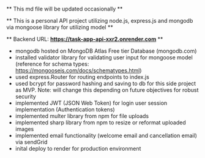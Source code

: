 ** This md file will be updated occasionally ** 

** This is a personal API project utilizing node.js, express.js and mongodb via mongoose library for utilizing model **

** Backend URL: **https://task-app-api-xxr2.onrender.com** **

- mongodb hosted on MongoDB Atlas Free tier Database (mongodb.com)
- installed validator library for validating user input for mongoose model (reference for schema types: https://mongoosejs.com/docs/schematypes.html)
- used express.Router for routing endpoints to index.js
- used bcrypt for password hashing and saving to db for this side project as MVP. Note: will change this depending on future objectives for robust security
- implemented JWT (JSON Web Token) for login user session implementation (Authentication tokens)
- implemented multer library from npm for file uploads
- implemented sharp library from npm to resize or reformat uploaded images
- implemented email functionality (welcome email and cancellation email) via sendGrid
- inital deploy to render for production environment 



